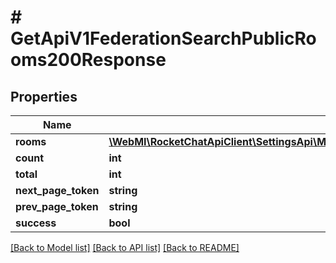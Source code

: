 # # GetApiV1FederationSearchPublicRooms200Response

## Properties

Name | Type | Description | Notes
------------ | ------------- | ------------- | -------------
**rooms** | [**\WebMI\RocketChatApiClient\SettingsApi\Model\GetApiV1FederationSearchPublicRooms200ResponseRoomsInner[]**](GetApiV1FederationSearchPublicRooms200ResponseRoomsInner.md) |  | [optional]
**count** | **int** |  | [optional]
**total** | **int** |  | [optional]
**next_page_token** | **string** |  | [optional]
**prev_page_token** | **string** |  | [optional]
**success** | **bool** |  | [optional]

[[Back to Model list]](../../README.md#models) [[Back to API list]](../../README.md#endpoints) [[Back to README]](../../README.md)
